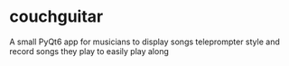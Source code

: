 # couchguitar
A small PyQt6 app for musicians to display songs teleprompter style and record songs they play to easily play along
